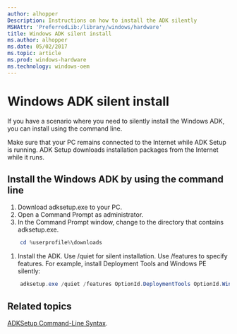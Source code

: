 ```yaml
---
author: alhopper
Description: Instructions on how to install the ADK silently
MSHAttr: 'PreferredLib:/library/windows/hardware'
title: Windows ADK silent install
ms.author: alhopper
ms.date: 05/02/2017
ms.topic: article
ms.prod: windows-hardware
ms.technology: windows-oem
---
```

# Windows ADK silent install

If you have a scenario where you need to silently install the Windows ADK, you can install using the command line.

Make sure that your PC remains connected to the Internet while ADK Setup is running. ADK Setup downloads installation packages from the Internet while it runs.

## Install the Windows ADK by using the command line

1. Download adksetup.exe to your PC.
2. Open a Command Prompt as administrator.
3. In the Command Prompt window, change to the directory that contains adksetup.exe.

```PowerShell
    cd %userprofile%\downloads
```

1. Install the ADK. Use /quiet for silent installation. Use /features to specify features. For example, install Deployment Tools and Windows PE silently:

```PowerShell
    adksetup.exe /quiet /features OptionId.DeploymentTools OptionId.WindowsPreinstallationEnvironment
```
## Related topics

[ADKSetup Command-Line Syntax](https://technet.microsoft.com/en-us/library/dn621910.aspx).